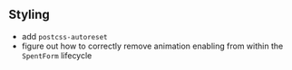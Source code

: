 ## Styling

- add `postcss-autoreset`
- figure out how to correctly remove animation enabling from within the `SpentForm` lifecycle